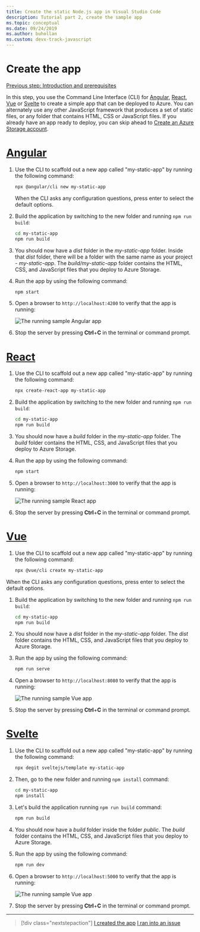 ```yaml
---
title: Create the static Node.js app in Visual Studio Code
description: Tutorial part 2, create the sample app
ms.topic: conceptual
ms.date: 09/24/2019
ms.author: buhollan
ms.custom: devx-track-javascript
---
```


# Create the app

[Previous step: Introduction and prerequisites](tutorial-vscode-static-website-node-01.md)

In this step, you use the Command Line Interface (CLI) for [Angular](https://cli.angular.io/), [React](https://github.com/facebook/create-react-app), [Vue](https://cli.vuejs.org/) or [Svelte](https://github.com/sveltejs/template) to create a simple app that can be deployed to Azure. You can alternately use any other JavaScript framework that produces a set of static files, or any folder that contains HTML, CSS or JavaScript files. If you already have an app ready to deploy, you can skip ahead to [Create an Azure Storage account](tutorial-vscode-static-website-node-03.md).

# [Angular](#tab/angular)

1. Use the CLI to scaffold out a new app called "my-static-app" by running the following command:

    ```bash
    npx @angular/cli new my-static-app
    ```

    When the CLI asks any configuration questions, press enter to select the default options.

1. Build the application by switching to the new folder and running `npm run build`:

    ```bash
    cd my-static-app
    npm run build
    ```

1. You should now have a _dist_ folder in the _my-static-app_ folder. Inside that _dist_ folder, there will be a folder with the same name as your project - _my-static-app_. The _build/my-static-app_ folder contains the HTML, CSS, and JavaScript files that you deploy to Azure Storage.

1. Run the app by using the following command:

    ```bash
    npm start
    ```

1. Open a browser to `http://localhost:4200` to verify that the app is running:

    ![The running sample Angular app](media/static-website/local-app-angular.png)

1. Stop the server by pressing **Ctrl**+**C** in the terminal or command prompt.

# [React](#tab/react)

1. Use the CLI to scaffold out a new app called "my-static-app" by running the following command:

    ```bash
    npx create-react-app my-static-app
    ```

1. Build the application by switching to the new folder and running `npm run build`:

    ```bash
    cd my-static-app
    npm run build
    ```

1. You should now have a _build_ folder in the _my-static-app_ folder. The _build_ folder contains the HTML, CSS, and JavaScript files that you deploy to Azure Storage.

1. Run the app by using the following command:

    ```bash
    npm start
    ```

1. Open a browser to `http://localhost:3000` to verify that the app is running:

    ![The running sample React app](media/static-website/local-app-react.png)

1. Stop the server by pressing **Ctrl**+**C** in the terminal or command prompt.

# [Vue](#tab/vue)

1. Use the CLI to scaffold out a new app called "my-static-app" by running the following command:

    ```bash
    npx @vue/cli create my-static-app
    ```

When the CLI asks any configuration questions, press enter to select the default options.

1. Build the application by switching to the new folder and running `npm run build`:

    ```bash
    cd my-static-app
    npm run build
    ```

1. You should now have a _dist_ folder in the _my-static-app_ folder. The _dist_ folder contains the HTML, CSS, and JavaScript files that you deploy to Azure Storage.

1. Run the app by using the following command:

     ```bash
     npm run serve
     ```

1. Open a browser to `http://localhost:8080` to verify that the app is running:

    ![The running sample Vue app](media/static-website/local-app-vue.png)

1. Stop the server by pressing **Ctrl**+**C** in the terminal or command prompt.

# [Svelte](#tab/svelte)

1. Use the CLI to scaffold out a new app called "my-static-app" by running the following command:

    ```bash
    npx degit sveltejs/template my-static-app
    ```

1. Then, go to the new folder and running `npm install` command:

    ```bash
    cd my-static-app
    npm install
    ```

1. Let's build the application running `npm run build` command:

    ```bash
    npm run build
    ```

1. You should now have a _build_ folder inside the folder _public_. The _build_ folder contains the HTML, CSS, and JavaScript files that you deploy to Azure Storage.

1. Run the app by using the following command:

     ```bash
     npm run dev
     ```

1. Open a browser to `http://localhost:5000` to verify that the app is running:

    ![The running sample Vue app](media/static-website/local-app-svelte.png)

1. Stop the server by pressing **Ctrl**+**C** in the terminal or command prompt.

---

> [!div class="nextstepaction"]
> [I created the app](tutorial-vscode-static-website-node-03.md) [I ran into an issue](https://www.research.net/r/PWZWZ52?tutorial=node-deployment-staticwebsite&step=create-app)
